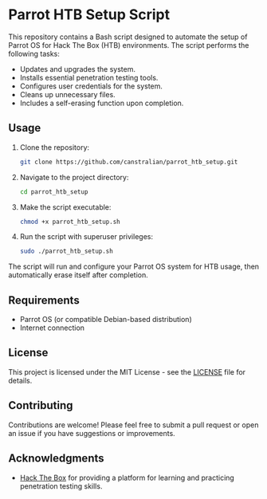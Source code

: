 # Parrot HTB Setup Script

This repository contains a Bash script designed to automate the setup of Parrot OS for Hack The Box (HTB) environments. The script performs the following tasks:
- Updates and upgrades the system.
- Installs essential penetration testing tools.
- Configures user credentials for the system.
- Cleans up unnecessary files.
- Includes a self-erasing function upon completion.

## Usage

1. Clone the repository:
   ```bash
   git clone https://github.com/canstralian/parrot_htb_setup.git
   ```

2. Navigate to the project directory:
   ```bash
   cd parrot_htb_setup
   ```

3. Make the script executable:
   ```bash
   chmod +x parrot_htb_setup.sh
   ```

4. Run the script with superuser privileges:
   ```bash
   sudo ./parrot_htb_setup.sh
   ```

The script will run and configure your Parrot OS system for HTB usage, then automatically erase itself after completion.

## Requirements
- Parrot OS (or compatible Debian-based distribution)
- Internet connection

## License
This project is licensed under the MIT License - see the [LICENSE](LICENSE) file for details.

## Contributing
Contributions are welcome! Please feel free to submit a pull request or open an issue if you have suggestions or improvements.

## Acknowledgments
- [Hack The Box](https://www.hackthebox.com) for providing a platform for learning and practicing penetration testing skills.
